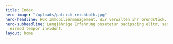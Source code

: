 ```yaml
---
title: Index
hero-image: "/uploads/patrick-reichboth.jpg"
hero-headline: HGR Immobilienmanagement. Wir verwalten ihr Grundstück.
hero-subheadline: Langjährige Erfahrung onsetetur sadipscing elitr, sed diam nonumy
  eirmod tempor invidunt.
layout: home
---
```


